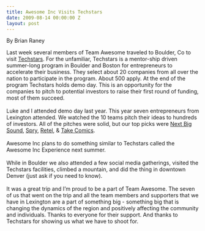 ```yaml
---
title: Awesome Inc Visits Techstars
date: 2009-08-14 00:00:00 Z
layout: post
---
```

 
<p>By Brian Raney</p>
<p>Last week several members of Team Awesome traveled to Boulder, Co to visit <a href="http://www.techstars.org/" title="Techstars" target="_blank">Techstars</a>. For the unfamiliar, Techstars is a mentor-ship driven summer-long program in Boulder and Boston for entrepreneurs to accelerate their business. They select about 20 companies from all over the nation to participate in the program. About 500 apply. At the end of the program Techstars holds demo day. This is an opportunity for the companies to pitch to potential investors to raise their first round of funding, most of them succeed. <br/><br/>Luke and I attended demo day last year. This year seven entrepreneurs from Lexington attended. We watched the 10 teams pitch their ideas to hundreds of investors. All of the pitches were solid, but our top picks were <a href="http://nextbigsound.com/" title="Next Big Soun" target="_blank">Next Big Sound</a>, <a href="http://www.spryplanner.com/" title="Spry Planner" target="_blank">Spry</a>, <a href="http://www.reteltechnologies.com/" title="Retel" target="_blank">Retel</a>, &amp; <a href="http://www.takecomics.com/" title="Take Comics" target="_blank">Take Comics</a>. <br/><br/>Awesome Inc plans to do something similar to Techstars called the Awesome Inc Experience next summer. <br/><br/>While in Boulder we also attended a few social media gatherings, visited the Techstars facilities, climbed a mountain, and did the thing in downtown Denver (just ask if you need to know). <br/><br/>It was a great trip and I&rsquo;m proud to be a part of Team Awesome. The seven of us that went on the trip and all the team members and supporters that we have in Lexington are a part of something big - something big that is changing the dynamics of the region and positively affecting the community and individuals. Thanks to everyone for their support. And thanks to Techstars for showing us what we have to shoot for.</p>
